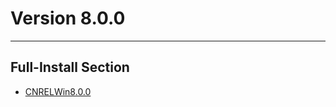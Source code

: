 # Version 8.0.0

----

## Full-Install Section

- [CNRELWin8.0.0](https://autopatchcn.bh3.com/ptpublic/rel/20241208070032_L5tMaxvchIF0LKZg/PC/BH3_v8.0.0_3606071aed85.7z)
